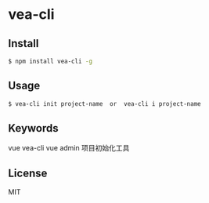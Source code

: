 # vea-cli

## Install

```sh
$ npm install vea-cli -g
```

## Usage

```sh
$ vea-cli init project-name  or  vea-cli i project-name
```

## Keywords

vue vea-cli vue admin 项目初始化工具

## License

MIT

